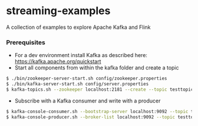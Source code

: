 # streaming-examples
A collection of examples to explore Apache Kafka and Flink
### Prerequisites
* For a dev environment install Kafka as described here: https://kafka.apache.org/quickstart
* Start all components from within the kafka folder and create a topic
```sh
$ ./bin/zookeeper-server-start.sh config/zookeeper.properties
$ ./bin/kafka-server-start.sh config/server.properties
$ kafka-topics.sh --zookeeper localhost:2181 --create --topic testtopic --partitions 2 --replication-factor 1
```
* Subscribe with a Kafka consumer and write with a producer
```sh
$ kafka-console-consumer.sh --bootstrap-server localhost:9092 --topic testtopic
$ kafka-console-producer.sh --broker-list localhost:9092 --topic testtopic
```
